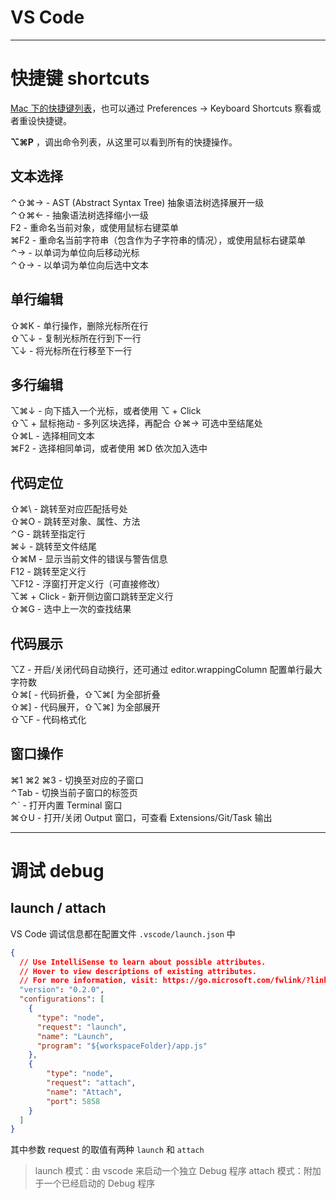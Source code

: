 # VS Code

--------------------------------------------------------------------------------

# 快捷键 shortcuts

[Mac 下的快捷键列表](https://code.visualstudio.com/shortcuts/keyboard-shortcuts-macos.pdf)，也可以通过 Preferences -> Keyboard Shortcuts 察看或者重设快捷键。

**⌥⌘P** ，调出命令列表，从这里可以看到所有的快捷操作。

## 文本选择

⌃⇧⌘→ - AST (Abstract Syntax Tree) 抽象语法树选择展开一级<br>
⌃⇧⌘← - 抽象语法树选择缩小一级<br>
F2 - 重命名当前对象，或使用鼠标右键菜单<br>
⌘F2 - 重命名当前字符串（包含作为子字符串的情况），或使用鼠标右键菜单<br>
⌃→ - 以单词为单位向后移动光标<br>
⌃⇧→ - 以单词为单位向后选中文本<br>

## 单行编辑

⇧⌘K - 单行操作，删除光标所在行<br>
⇧⌥↓ - 复制光标所在行到下一行<br>
⌥↓ - 将光标所在行移至下一行<br>

## 多行编辑

⌥⌘↓ - 向下插入一个光标，或者使用 ⌥ + Click<br>
⇧⌥ + 鼠标拖动 - 多列区块选择，再配合 ⇧⌘→ 可选中至结尾处<br>
⇧⌘L - 选择相同文本<br>
⌘F2 - 选择相同单词，或者使用 ⌘D 依次加入选中<br>

## 代码定位

⇧⌘\ - 跳转至对应匹配括号处<br>
⇧⌘O - 跳转至对象、属性、方法<br>
⌃G - 跳转至指定行<br>
⌘↓ - 跳转至文件结尾<br>
⇧⌘M - 显示当前文件的错误与警告信息<br>
F12 - 跳转至定义行<br>
⌥F12 - 浮窗打开定义行（可直接修改）<br>
⌥⌘ + Click - 新开侧边窗口跳转至定义行<br>
⇧⌘G - 选中上一次的查找结果<br>

## 代码展示

⌥Z - 开启/关闭代码自动换行，还可通过 editor.wrappingColumn 配置单行最大字符数<br>
⇧⌘[ - 代码折叠，⇧⌥⌘[ 为全部折叠<br>
⇧⌘] - 代码展开，⇧⌥⌘] 为全部展开<br>
⇧⌥F - 代码格式化<br>

## 窗口操作

⌘1 ⌘2 ⌘3 - 切换至对应的子窗口<br>
⌃Tab - 切换当前子窗口的标签页<br>
⌃` - 打开内置 Terminal 窗口<br>
⌘⇧U - 打开/关闭 Output 窗口，可查看 Extensions/Git/Task 输出<br>

--------------------------------------------------------------------------------

# 调试 debug

## launch / attach

VS Code 调试信息都在配置文件 `.vscode/launch.json` 中 

```json
{
  // Use IntelliSense to learn about possible attributes.
  // Hover to view descriptions of existing attributes.
  // For more information, visit: https://go.microsoft.com/fwlink/?linkid=830387
  "version": "0.2.0",
  "configurations": [
    {
      "type": "node",
      "request": "launch",
      "name": "Launch",
      "program": "${workspaceFolder}/app.js"
    },
    {
        "type": "node",
        "request": "attach",
        "name": "Attach",
        "port": 5858
    }
  ]
}
```

其中参数 request 的取值有两种 `launch` 和 `attach`

> launch 模式：由 vscode 来启动一个独立 Debug 程序
> attach 模式：附加于一个已经启动的 Debug 程序
